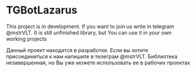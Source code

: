 # TGBotLazarus
This project is in development. If you want to join us write in telegram @mstrVLT. It is still unfinished library, but You can use it in your own working projects

Данный проект находится в разработке. Если вы хотите присоединиться к нам напишите в телеграм @mstrVLT. Библиотека незавершенная, но Вы уже можете использовать ее в рабочих проектах


